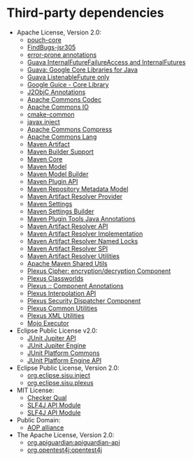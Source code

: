   # Third-party dependencies
  * Apache License, Version 2.0:
    * [pouch-core](https://github.com/cowwoc/pouch/pouch-core/)
    * [FindBugs-jsr305](http://findbugs.sourceforge.net/)
    * [error-prone annotations](https://errorprone.info/error_prone_annotations)
    * [Guava InternalFutureFailureAccess and InternalFutures](https://github.com/google/guava/failureaccess)
    * [Guava: Google Core Libraries for Java](https://github.com/google/guava)
    * [Guava ListenableFuture only](https://github.com/google/guava/listenablefuture)
    * [Google Guice - Core Library](https://github.com/google/guice/guice)
    * [J2ObjC Annotations](https://github.com/google/j2objc/)
    * [Apache Commons Codec](https://commons.apache.org/proper/commons-codec/)
    * [Apache Commons IO](https://commons.apache.org/proper/commons-io/)
    * [cmake-common](https://github.com/cmake-maven-plugin/cmake-maven-plugin/cmake-common)
    * [javax.inject](http://code.google.com/p/atinject/)
    * [Apache Commons Compress](https://commons.apache.org/proper/commons-compress/)
    * [Apache Commons Lang](https://commons.apache.org/proper/commons-lang/)
    * [Maven Artifact](https://maven.apache.org/ref/3.9.9/maven-artifact/)
    * [Maven Builder Support](https://maven.apache.org/ref/3.9.9/maven-builder-support/)
    * [Maven Core](https://maven.apache.org/ref/3.9.9/maven-core/)
    * [Maven Model](https://maven.apache.org/ref/3.9.9/maven-model/)
    * [Maven Model Builder](https://maven.apache.org/ref/3.9.9/maven-model-builder/)
    * [Maven Plugin API](https://maven.apache.org/ref/3.9.9/maven-plugin-api/)
    * [Maven Repository Metadata Model](https://maven.apache.org/ref/3.9.9/maven-repository-metadata/)
    * [Maven Artifact Resolver Provider](https://maven.apache.org/ref/3.9.9/maven-resolver-provider/)
    * [Maven Settings](https://maven.apache.org/ref/3.9.9/maven-settings/)
    * [Maven Settings Builder](https://maven.apache.org/ref/3.9.9/maven-settings-builder/)
    * [Maven Plugin Tools Java Annotations](https://maven.apache.org/plugin-tools/maven-plugin-annotations)
    * [Maven Artifact Resolver API](https://maven.apache.org/resolver/maven-resolver-api/)
    * [Maven Artifact Resolver Implementation](https://maven.apache.org/resolver/maven-resolver-impl/)
    * [Maven Artifact Resolver Named Locks](https://maven.apache.org/resolver/maven-resolver-named-locks/)
    * [Maven Artifact Resolver SPI](https://maven.apache.org/resolver/maven-resolver-spi/)
    * [Maven Artifact Resolver Utilities](https://maven.apache.org/resolver/maven-resolver-util/)
    * [Apache Maven Shared Utils](https://maven.apache.org/shared/maven-shared-utils/)
    * [Plexus Cipher: encryption/decryption Component](https://codehaus-plexus.github.io/plexus-cipher/)
    * [Plexus Classworlds](https://codehaus-plexus.github.io/plexus-classworlds/)
    * [Plexus :: Component Annotations](http://codehaus-plexus.github.io/plexus-containers/plexus-component-annotations/)
    * [Plexus Interpolation API](https://codehaus-plexus.github.io/plexus-pom/plexus-interpolation/)
    * [Plexus Security Dispatcher Component](https://codehaus-plexus.github.io/plexus-sec-dispatcher/)
    * [Plexus Common Utilities](https://codehaus-plexus.github.io/plexus-utils/)
    * [Plexus XML Utilities](https://codehaus-plexus.github.io/plexus-xml/)
    * [Mojo Executor](https://mojo-executor.github.io/mojo-executor/mojo-executor/)
  * Eclipse Public License v2.0:
    * [JUnit Jupiter API](https://junit.org/junit5/)
    * [JUnit Jupiter Engine](https://junit.org/junit5/)
    * [JUnit Platform Commons](https://junit.org/junit5/)
    * [JUnit Platform Engine API](https://junit.org/junit5/)
  * Eclipse Public License, Version 2.0:
    * [org.eclipse.sisu.inject](http://www.eclipse.org/sisu/org.eclipse.sisu.inject/)
    * [org.eclipse.sisu.plexus](http://www.eclipse.org/sisu/org.eclipse.sisu.plexus/)
  * MIT License:
    * [Checker Qual](https://checkerframework.org/)
    * [SLF4J API Module](http://www.slf4j.org)
    * [SLF4J API Module](http://www.slf4j.org)
  * Public Domain:
    * [AOP alliance](http://aopalliance.sourceforge.net)
  * The Apache License, Version 2.0:
    * [org.apiguardian:apiguardian-api](https://github.com/apiguardian-team/apiguardian)
    * [org.opentest4j:opentest4j](https://github.com/ota4j-team/opentest4j)
